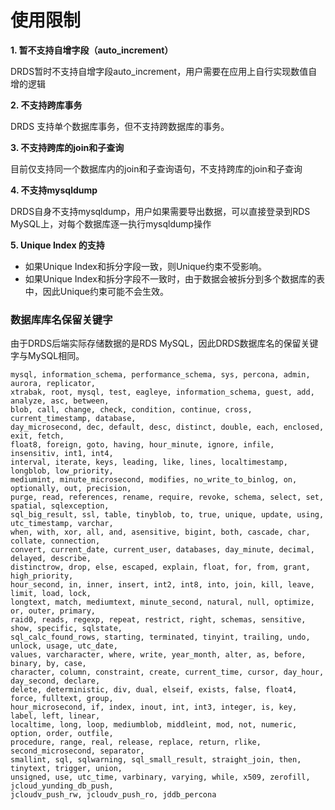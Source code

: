 # 使用限制
**1. 暂不支持自增字段（auto_increment）**

DRDS暂时不支持自增字段auto_increment，用户需要在应用上自行实现数值自增的逻辑

**2. 不支持跨库事务**

DRDS 支持单个数据库事务，但不支持跨数据库的事务。

**3. 不支持跨库的join和子查询**

目前仅支持同一个数据库内的join和子查询语句，不支持跨库的join和子查询

**4. 不支持mysqldump**

DRDS自身不支持mysqldump，用户如果需要导出数据，可以直接登录到RDS MySQL上，对每个数据库逐一执行mysqldump操作

**5. Unique Index 的支持**
- 如果Unique Index和拆分字段一致，则Unique约束不受影响。
- 如果Unique Index和拆分字段不一致时，由于数据会被拆分到多个数据库的表中，因此Unique约束可能不会生效。 


### 数据库库名保留关键字
由于DRDS后端实际存储数据的是RDS MySQL，因此DRDS数据库名的保留关键字与MySQL相同。

```
mysql, information_schema, performance_schema, sys, percona, admin, aurora, replicator, 
xtrabak, root, mysql, test, eagleye, information_schema, guest, add, analyze, asc, between, 
blob, call, change, check, condition, continue, cross, current_timestamp, database, 
day_microsecond, dec, default, desc, distinct, double, each, enclosed, exit, fetch, 
float8, foreign, goto, having, hour_minute, ignore, infile, insensitiv, int1, int4, 
interval, iterate, keys, leading, like, lines, localtimestamp, longblob, low_priority, 
mediumint, minute_microsecond, modifies, no_write_to_binlog, on, optionally, out, precision, 
purge, read, references, rename, require, revoke, schema, select, set, spatial, sqlexception, 
sql_big_result, ssl, table, tinyblob, to, true, unique, update, using, utc_timestamp, varchar,
when, with, xor, all, and, asensitive, bigint, both, cascade, char, collate, connection, 
convert, current_date, current_user, databases, day_minute, decimal, delayed, describe, 
distinctrow, drop, else, escaped, explain, float, for, from, grant, high_priority, 
hour_second, in, inner, insert, int2, int8, into, join, kill, leave, limit, load, lock, 
longtext, match, mediumtext, minute_second, natural, null, optimize, or, outer, primary, 
raid0, reads, regexp, repeat, restrict, right, schemas, sensitive, show, specific, sqlstate, 
sql_calc_found_rows, starting, terminated, tinyint, trailing, undo, unlock, usage, utc_date, 
values, varcharacter, where, write, year_month, alter, as, before, binary, by, case, 
character, column, constraint, create, current_time, cursor, day_hour, day_second, declare, 
delete, deterministic, div, dual, elseif, exists, false, float4, force, fulltext, group, 
hour_microsecond, if, index, inout, int, int3, integer, is, key, label, left, linear, 
localtime, long, loop, mediumblob, middleint, mod, not, numeric, option, order, outfile, 
procedure, range, real, release, replace, return, rlike, second_microsecond, separator, 
smallint, sql, sqlwarning, sql_small_result, straight_join, then, tinytext, trigger, union, 
unsigned, use, utc_time, varbinary, varying, while, x509, zerofill, jcloud_yunding_db_push, 
jcloudv_push_rw, jcloudv_push_ro, jddb_percona
```

